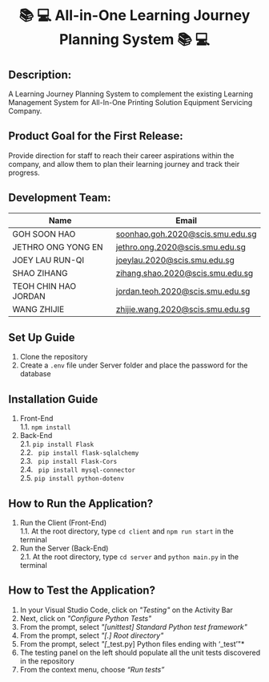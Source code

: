 <h1 align='center'>📚 💻 All-in-One Learning Journey Planning System 📚 💻 </h1>

## Description:
A Learning Journey Planning System to complement the existing Learning Management System for All-In-One Printing Solution Equipment Servicing Company.

## Product Goal for the First Release:
Provide direction for staff to reach their career aspirations within the company, and allow them to plan their learning journey and track their progress.

## Development Team:

| Name  | Email |
| ------------- | ------------- |
| GOH SOON HAO  | soonhao.goh.2020@scis.smu.edu.sg |
| JETHRO ONG YONG EN | jethro.ong.2020@scis.smu.edu.sg |
| JOEY LAU RUN-QI | joeylau.2020@scis.smu.edu.sg | 
| SHAO ZIHANG  | zihang.shao.2020@scis.smu.edu.sg |
| TEOH CHIN HAO JORDAN  | jordan.teoh.2020@scis.smu.edu.sg |
| WANG ZHIJIE  | zhijie.wang.2020@scis.smu.edu.sg |


## Set Up Guide
1. Clone the repository 
2. Create a ```.env``` file under Server folder and place the password for the database


## Installation Guide 
1. Front-End <br/>
  1.1. ```npm install```
2. Back-End <br/>
  2.1. ```pip install Flask``` <br/>
  2.2. ``` pip install flask-sqlalchemy```  <br/>
  2.3. ``` pip install Flask-Cors```  <br/>
  2.4. ``` pip install mysql-connector``` <br/>
  2.5. ```pip install python-dotenv``` <br/>
  
 ## How to Run the Application?
 1. Run the Client (Front-End) <br/>
  1.1. At the root directory, type ```cd client``` and ```npm run start``` in the terminal
2. Run the Server (Back-End) <br/>
  2.1. At the root directory, type ```cd server``` and ```python main.py``` in the terminal

 
 ## How to Test the Application?
 1. In your Visual Studio Code, click on *"Testing"* on the Activity Bar
 2. Next, click on *"Configure Python Tests"*
 3. From the prompt, select *"[unittest] Standard Python test framework"*
 4. From the prompt, select *"[.] Root directory"*
 5. From the prompt, select *"[*_test.py] Python files ending with ‘_test’"*
 6. The testing panel on the left should populate all the unit tests discovered in the repository
 7. From the context menu, choose *“Run tests”*
 
